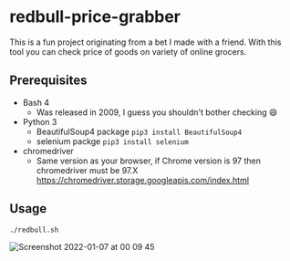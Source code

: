 # redbull-price-grabber
This is a fun project originating from a bet I made with a friend. With this tool you can check price of goods on variety of online grocers.

## Prerequisites
- Bash 4
  - Was released in 2009, I guess you shouldn't bother checking 😄
- Python 3
  - BeautifulSoup4 package `pip3 install BeautifulSoup4`
  - selenium packge `pip3 install selenium`
- chromedriver
  - Same version as your browser, if Chrome version is 97 then chromedriver must be 97.X https://chromedriver.storage.googleapis.com/index.html
## Usage
`./redbull.sh`

![Screenshot 2022-01-07 at 00 09 45](https://user-images.githubusercontent.com/46573198/148452871-1e94d0fa-f31c-4745-91de-a7b76fdd1b01.png)

